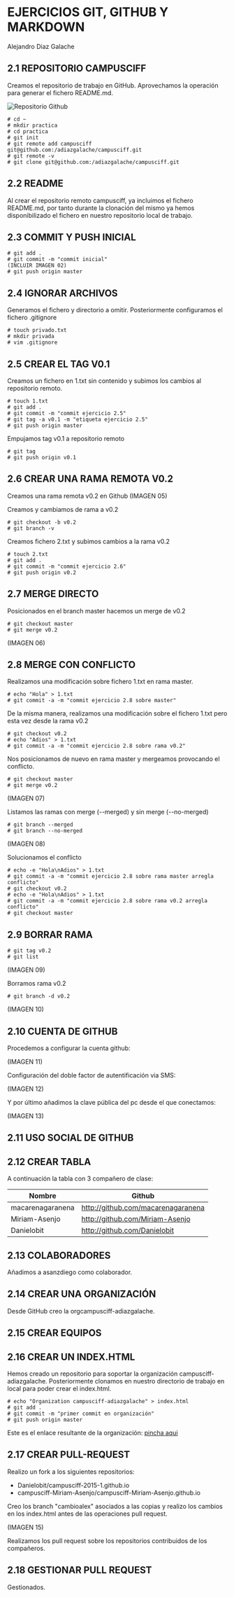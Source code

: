 # EJERCICIOS GIT, GITHUB Y MARKDOWN
Alejandro Diaz Galache

## 2.1 REPOSITORIO CAMPUSCIFF
Creamos el repositorio de trabajo en GitHub. Aprovechamos la operación para generar el fichero README.md.

![Repositorio Github](https://github.com/adiazgalache/campusciff/blob/master/img/01.png)

```
# cd ~
# mkdir practica
# cd practica
# git init
# git remote add campusciff git@github.com:/adiazgalache/campusciff.git
# git remote -v
# git clone git@github.com:/adiazgalache/campusciff.git

```
## 2.2 README
Al crear el repositorio remoto campusciff, ya incluimos el fichero README.md, por tanto durante la clonación del mismo ya hemos disponibilizado el fichero en nuestro repositorio local de trabajo.

## 2.3 COMMIT Y PUSH INICIAL

```
# git add .
# git commit -m "commit inicial"
(INCLUIR IMAGEN 02)
# git push origin master
```

## 2.4 IGNORAR ARCHIVOS

Generamos el fichero y directorio a omitir. Posteriormente configuramos el fichero .gitignore

```
# touch privado.txt
# mkdir privada
# vim .gitignore
```

## 2.5 CREAR EL TAG V0.1

Creamos un fichero en 1.txt sin contenido y subimos los cambios al repositorio remoto.

```
# touch 1.txt
# git add .
# git commit -m "commit ejercicio 2.5"
# git tag -a v0.1 -m "etiqueta ejercicio 2.5"
# git push origin master
```

Empujamos tag v0.1 a repositorio remoto

```
# git tag
# git push origin v0.1
```

## 2.6 CREAR UNA RAMA REMOTA V0.2

Creamos una rama remota v0.2 en Github
(IMAGEN 05)

Creamos y cambiamos de rama a v0.2

```
# git checkout -b v0.2
# git branch -v
```

Creamos fichero 2.txt y subimos cambios a la rama v0.2

```
# touch 2.txt
# git add .
# git commit -m "commit ejercicio 2.6"
# git push origin v0.2
```

## 2.7 MERGE DIRECTO

Posicionados en el branch master hacemos un merge de v0.2

```
# git checkout master
# git merge v0.2
```
(IMAGEN 06)

## 2.8 MERGE CON CONFLICTO

Realizamos una modificación sobre fichero 1.txt en rama master.

```
# echo "Hola" > 1.txt
# git commit -a -m "commit ejercicio 2.8 sobre master"
```

De la misma manera, realizamos una modificación sobre el fichero 1.txt pero esta vez desde la rama v0.2

```
# git checkout v0.2
# echo "Adios" > 1.txt
# git commit -a -m "commit ejercicio 2.8 sobre rama v0.2"
```

Nos posicionamos de nuevo en rama master y mergeamos provocando el conflicto.

```
# git checkout master
# git merge v0.2
```

(IMAGEN 07)

Listamos las ramas con merge (--merged) y sin merge (--no-merged)

```
# git branch --merged
# git branch --no-merged
```

(IMAGEN 08)

Solucionamos el conflicto

```
# echo -e "Hola\nAdios" > 1.txt
# git commit -a -m "commit ejercicio 2.8 sobre rama master arregla conflicto"
# git checkout v0.2
# echo -e "Hola\nAdios" > 1.txt
# git commit -a -m "commit ejercicio 2.8 sobre rama v0.2 arregla conflicto"
# git checkout master
```

## 2.9 BORRAR RAMA

```
# git tag v0.2
# git list
``` 

(IMAGEN 09)

Borramos rama v0.2

```
# git branch -d v0.2
```

(IMAGEN 10)

## 2.10 CUENTA DE GITHUB

Procedemos a configurar la cuenta github:

(IMAGEN 11)

Configuración del doble factor de autentificación via SMS:

(IMAGEN 12)

Y por último añadimos la clave pública del pc desde el que conectamos:

(IMAGEN 13)

## 2.11 USO SOCIAL DE GITHUB

## 2.12 CREAR TABLA

A continuación la tabla con 3 compañero de clase:

Nombre | Github
------- | -------
macarenagaranena | http://github.com/macarenagaranena 
Miriam-Asenjo | http://github.com/Miriam-Asenjo
Danielobit | http://github.com/Danielobit

## 2.13 COLABORADORES

Añadimos a asanzdiego como colaborador.

## 2.14 CREAR UNA ORGANIZACIÓN

Desde GitHub creo la orgcampusciff-adiazgalache.

## 2.15 CREAR EQUIPOS



## 2.16 CREAR UN INDEX.HTML

Hemos creado un repositorio para soportar la organización campusciff-adiazgalache. Posteriormente clonamos en nuestro directorio de trabajo en local para poder crear el index.html.

```
# echo "Organization campusciff-adiazgalache" > index.html
# git add .
# git commit -m "primer commit en organización"
# git push origin master
```

Este es el enlace resultante de la organización: [pincha aqui](http://campusciff-adiazgalache.github.io.)

## 2.17 CREAR PULL-REQUEST

Realizo un fork a los siguientes repositorios:

- Danielobit/campusciff-2015-1.github.io
- campusciff-Miriam-Asenjo/campusciff-Miriam-Asenjo.github.io

Creo los branch "cambioalex" asociados a las copias y realizo los cambios en los index.html antes de las operaciones pull request.

(IMAGEN 15)

Realizamos los pull request sobre los repositorios contribuidos de los compañeros.

## 2.18 GESTIONAR PULL REQUEST

Gestionados.
